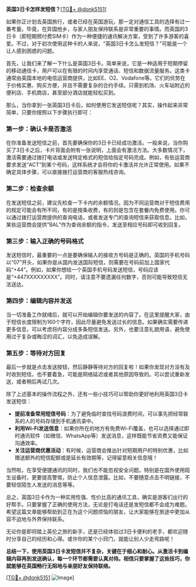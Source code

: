 **英国3日卡怎样发短信？**[[TG💪+ @donk5151](https://t.me/s/donk5151)]

如果你正计划去英国旅行，或者已经在英国游玩，那一定对通信工具的选择有过一番考量。毕竟，在异国他乡，与家人朋友保持联系是非常重要的事情。而英国的3日卡（即短期预付费SIM卡）作为一种便捷的通讯解决方案，受到了许多游客的喜爱。不过，对于初次使用这种卡的人来说，“英国3日卡怎么发短信？”可能是一个让人感到困惑的问题。

首先，让我们来了解一下什么是英国3日卡。简单来说，它是一种适用于短期停留的移动通信卡，用户可以在有限的时间内享受通话、短信和数据流量服务。这类卡通常由英国本地的电信运营商提供，比如EE、O2、Vodafone等。它们的优势在于价格实惠、购买方便，并且不需要复杂的合约手续。只需到机场、火车站附近的便利店、手机商店，甚至部分酒店就能轻松买到。

那么，当你拿到一张英国3日卡后，如何使用它发送短信呢？其实，操作起来非常简单，只要你按照以下步骤执行即可：

### 第一步：确认卡是否激活

在你准备发送短信之前，首先要确保你的3日卡已经成功激活。一般来说，当你购买了3日卡之后，卡片背面会附有一张说明，上面会有激活方法。大多数情况下，激活需要通过拨打电话或发送特定格式的短信给指定号码完成。例如，有些运营商要求发送“ACT”到某个号码，这样系统才会将你的卡激活并允许正常使用。如果不确定具体步骤，可以直接拨打运营商的客服热线咨询。

### 第二步：检查余额

在发送短信之前，建议先检查一下卡内的余额情况。因为不同运营商对于短信费用的规定可能会有所不同，有的是按条收费，有的则是包含在套餐内免费使用。你可以通过拨打运营商提供的查询电话，或者发送专门的查询短信来获取信息。比如，某些运营商会提供“BAL”作为查询余额的指令，发送至相应号码即可收到回复。

### 第三步：输入正确的号码格式

发送短信时，最重要的一点是要确保输入的接收方号码是正确的。英国的手机号码以“07”开头，如果你是从国内发送国际短信，则需要在号码前加上国家代码“+44”。例如，如果你想给一个英国手机号码发送短信，号码应该是“+447XXXXXXXXX”。同时，请注意不要遗漏任何数字，否则可能导致短信无法送达。

### 第四步：编辑内容并发送

当一切准备工作就绪后，就可以开始编辑你要发送的内容了。在这里提醒大家，由于短信长度限制为160个字符，因此尽量避免发送过长的信息。如果确实需要传递更多信息，可以考虑将内容分成多条短信发送。另外，也要注意礼貌用语，避免使用过于复杂或晦涩的词汇，以免造成误解。

### 第五步：等待对方回复

最后一步就是点击发送按钮，然后静静等待对方的回复啦！如果你发现对方没有及时收到短信，也不要着急，可能是网络延迟或者其他原因导致的。可以尝试重新发送，或者稍后再试几次。

除了上述基本的操作流程之外，还有一些小技巧可以帮助你更好地利用英国3日卡发送短信：

- **提前准备常用短信号码**：为了避免临时查找号码浪费时间，可以事先把经常联系的人的号码存储到手机通讯录中。
- **利用Wi-Fi发送信息**：如果你所在的地方有免费Wi-Fi覆盖，也可以选择通过即时通讯软件（如微信、WhatsApp等）发送消息，这样既能节省资费又能保证沟通效率。
- **关注运营商优惠活动**：有时候，运营商会推出针对短期用户的特别优惠，比如赠送额外的短信配额或是延长有效期等，记得留意相关信息哦！

当然啦，在享受便捷通讯的同时，我们也不能忽视安全问题。特别是在国外使用陌生设备时，更要提高警惕，防止个人信息泄露。比如，不要随意点击不明链接，不要轻信陌生人发送的消息等等。

总之，英国3日卡作为一种实用性强、性价比高的通讯工具，确实是游客们出行的好帮手。只要掌握了正确的使用方法，无论是打电话还是发短信都不会成为难题。希望这篇文章能够帮助到正在为这个问题烦恼的朋友，让大家能够在旅途中更加从容不迫地与外界保持联系。

无论你是即将踏上英伦之旅的新手，还是已经体验过3日卡便利的老手，都欢迎随时分享自己的经历和心得。或许你的某个小窍门，就能让别人少走弯路呢！

**总结一下，使用英国3日卡发短信并不复杂，关键在于细心和耐心。从激活卡到编辑内容再到发送确认，每一个环节都需要认真对待。相信只要掌握了这些技巧，你就能够在英国畅行无阻地与亲朋好友保持联络。**

[[TG💪+ @donk5151](https://t.me/s/donk5151) ![Image](https://i.postimg.cc/rwNCRYN7/Snipaste-2025-04-30-17-27-05.png)]